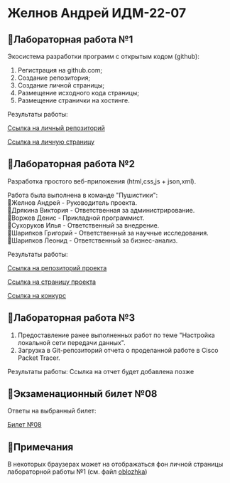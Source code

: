 # Желнов Андрей ИДМ-22-07
## 🎄Лабораторная работа №1
Экосистема разработки программ с открытым кодом (github):
1. Регистрация на github.com;
2. Создание репозитория;
3. Создание личной страницы; 
4. Размещение исходного кода страницы; 
5. Размещение странички на хостинге. 

Результаты работы:

[Ссылка на личный репозиторий](https://github.com/zhelnovandrew/Laboratory_work-Zhelnov)

[Ссылка на личную страницу](https://zhelnovandrew.github.io/Laboratory_work-Zhelnov/)
## 🎄Лабораторная работа №2
Разработка простого веб-приложения (html,css,js + json,xml).

Работа была выполнена в команде "Пушистики":  
🎅Желнов Андрей - Руководитель проекта.  
🤶Дрякина Виктория - Ответственная за администрирование.  
🎅Воржев Денис - Прикладной программист.  
🎅Сухоруков Илья - Ответственный за внедрение.  
🎅Шарипков Григорий - Ответственный за научные исследования.  
🎅Шарипков Леонид - Ответственный за бизнес-анализ.  

Результаты работы:

[Ссылка на репозиторий проекта](https://github.com/zhelnovandrew/IT_Project)

[Ссылка на страницу проекта](http://pyshok.tilda.ws/)

[Ссылка на конкурс](https://idmit.ru/)
## 🎄Лабораторная работа №3
1. Предоставление ранее выполненных работ по теме "Настройка локальной сети передачи данных".
2. Загрузка в Git-репозиторий отчета о проделанной работе в Cisco Packet Tracer.

Результаты работы:
Ссылка на отчет будет добавлена позже
## 🎄Экзаменационный билет №08
Ответы на выбранный билет:

[Билет №08](https://github.com/stankin/inet-2022/wiki/exam08#%D0%B1%D0%B8%D0%BB%D0%B5%D1%82-8)

## 🎁Примечания
В некоторых браузерах может на отображаться фон личной страницы лабораторной работы №1 (см. файл [oblozhka](https://github.com/zhelnovandrew/Laboratory_work-Zhelnov/blob/main/oblozhka.png))



